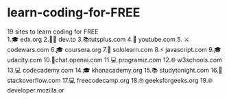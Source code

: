 # learn-coding-for-FREE
19 sites to learn coding for FREE  
1.🎓 edx.org 
2.👩‍💻 dev.to 
3.📚tutsplus.com 
4.🎥 youtube.com
5. ⚔️ codewars.com 
6.🎓 coursera.org 
7.📖 sololearn.com 
8.⚡️ javascript.com 
9.🎓 udacity.com 
10.🤖chat.openai.com 
11.💻 programiz.com 
12.🌐 w3schools.com 
13.💻 codecademy.com 
14.🎓 khanacademy.org 
15.📚 studytonight.com 
16.🔎 stackoverflow.com 
17.💻 freecodecamp.org 
18.🤓 geeksforgeeks.org 
19.🌐 developer.mozilla.or
